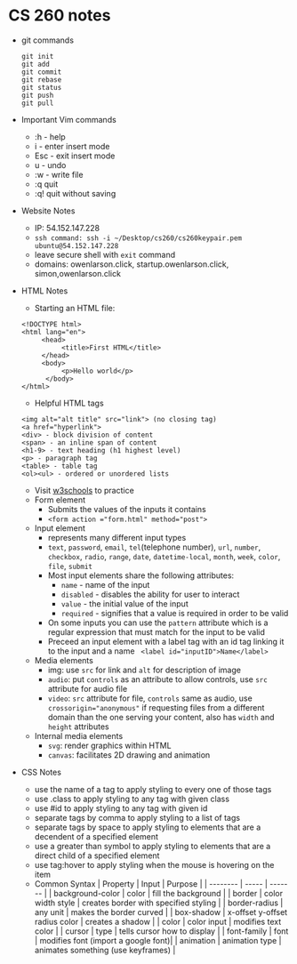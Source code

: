 # CS 260 notes

- git commands
     ```
     git init
     git add
     git commit
     git rebase
     git status
     git push
     git pull
     ```
- Important Vim commands
     - :h - help
     - i - enter insert mode
     - Esc - exit insert mode
     - u - undo
     - :w - write file
     - :q quit
     - :q! quit without saving

- Website Notes
    - IP: 54.152.147.228
    - `ssh command: ssh -i ~/Desktop/cs260/cs260keypair.pem ubuntu@54.152.147.228`
     - leave secure shell with `exit` command
     - domains: owenlarson.click, startup.owenlarson.click, simon,owenlarson.click


- HTML Notes
     - Starting an HTML file:
     ``` 
     <!DOCTYPE html>
     <html lang="en">
          <head>
               <title>First HTML</title>
          </head>
          <body>
               <p>Hello world</p>
           </body>
     </html>
     ```
     - Helpful HTML tags
     ```
     <img alt="alt title" src="link"> (no closing tag)
     <a href="hyperlink">
     <div> - block division of content
     <span> - an inline span of content
     <h1-9> - text heading (h1 highest level)
     <p> - paragraph tag
     <table> - table tag
     <ol><ul> - ordered or unordered lists
     ```
     - Visit [w3schools](https://www.w3schools.com) to practice
     - Form element
          - Submits the values of the inputs it contains
          - ` <form action ="form.html" method="post"> `
     - Input element
          - represents many different input types
          - `text`, `password`, `email`, `tel`(telephone number), `url`, `number`, `checkbox`, `radio`, `range`, `date`, `datetime-local`, `month`, `week`, `color`, `file`, `submit`
          - Most input elements share the following attributes: 
               - `name` - name of the input
               - `disabled` - disables the ability for user to interact
               - `value` - the initial value of the input
               - `required` - signifies that a value is required in order to be valid
          - On some inputs you can use the `pattern` attribute which is a regular expression that must match for the input to be valid
          - Preceed an input element with a label tag with an id tag linking it to the input and a name
          ` <label id="inputID">Name</label>`
     - Media elements
          - img: use `src` for link and `alt` for description of image
          - `audio`: put `controls` as an attribute to allow controls, use `src` attribute for audio file
          - `video`: `src` attribute for file, `controls` same as audio, use `crossorigin="anonymous"` if requesting files from a different domain than the one serving your content, also has `width` and `height` attributes
     - Internal media elements
          - `svg`: render graphics within HTML
          - `canvas`: facilitates 2D drawing and animation
- CSS Notes
     - use the name of a tag to apply styling to every one of those tags
     - use .class to apply styling to any tag with given class
     - use #id to apply styling to any tag with given id
     - separate tags by comma to apply styling to a list of tags
     - separate tags by space to apply styling to elements that are a decendent of a specified element
     - use a greater than symbol to apply styling to elements that are a direct child of a specified element
     - use tag:hover to apply styling when the mouse is hovering on the item
     - Common Syntax
          | Property | Input | Purpose |
          | -------- | ----- | ------- |
          | background-color | color | fill the background |
          | border | color width style | creates border with specified styling |
          | border-radius | any unit | makes the border curved |
          | box-shadow | x-offset y-offset radius color | creates a shadow |
          | color | color input | modifies text color |
          | cursor | type | tells cursor how to display |
          | font-family | font | modifies font (import a google font)|
          | animation | animation type | animates something (use keyframes) |